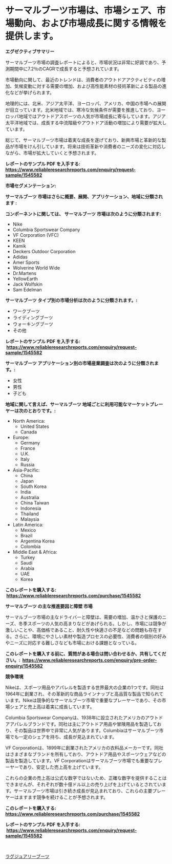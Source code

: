 <p><h1>サーマルブーツ市場は、市場シェア、市場動向、および市場成長に関する情報を提供します。</h1></p><p><strong>エグゼクティブサマリー</strong></p>
<p><p>サーマルブーツ市場の調査レポートによると、市場状況は非常に好調であり、予測期間中に7.2％のCAGRで成長すると予想されています。 </p><p>市場動向に関して、最近のトレンドは、消費者のアウトドアアクティビティの増加、気候変動に対する需要の増加、および高性能素材の技術革新による製品の進化などが挙げられます。</p><p>地理的には、北米、アジア太平洋、ヨーロッパ、アメリカ、中国の市場への展開が目立っています。北米地域では、寒冷な気候条件が需要を推進しており、ヨーロッパ地域ではアウトドアスポーツの人気が市場成長に寄与しています。アジア太平洋地域では、成長する中流階級やアウトドア活動の増加により需要が拡大しています。</p><p>総じて、サーマルブーツ市場は着実な成長を遂げており、新興市場と革新的な製品が市場をけん引しています。将来は技術革新や消費者のニーズの変化に対応しながら、市場が拡大していくと予想されます。</p></p>
<p><strong>レポートのサンプル PDF を入手する: <a href="https://www.reliableresearchreports.com/enquiry/request-sample/1545582">https://www.reliableresearchreports.com/enquiry/request-sample/1545582</a></strong></p>
<p><strong>市場セグメンテーション:</strong></p>
<p><strong> サーマルブーツ 市場はさらに概要、展開、アプリケーション、地域に分類されます :</strong></p>
<p><strong>コンポーネントに関しては、 サーマルブーツ 市場は次のように分類されます: &nbsp;</strong></p>
<p><ul><li>Nike</li><li>Columbia Sportswear Company</li><li>VF Corporation (VFC)</li><li>KEEN</li><li>Kamik</li><li>Deckers Outdoor Corporation</li><li>Adidas</li><li>Amer Sports</li><li>Wolverine World Wide</li><li>Dr.Martens</li><li>YellowEarth</li><li>Jack Wolfskin</li><li>Sam Edelman</li></ul></p>
<p><strong> サーマルブーツ タイプ別の市場分析は次のように分類されます。:</strong></p>
<p><ul><li>ワークブーツ</li><li>ライディングブーツ</li><li>ウォーキングブーツ</li><li>その他</li></ul></p>
<p><strong>レポートのサンプル PDF を入手する: &nbsp;<a href="https://www.reliableresearchreports.com/enquiry/request-sample/1545582">https://www.reliableresearchreports.com/enquiry/request-sample/1545582</a></strong></p>
<p><strong> サーマルブーツ アプリケーション別の市場産業調査は次のように分類されます。:</strong></p>
<p><ul><li>女性</li><li>男性</li><li>子ども</li></ul></p>
<p><strong>地域に関して言えば、サーマルブーツ 地域ごとに利用可能なマーケットプレーヤーは次のとおりです。:</strong></p>
<p><ul>
    <li>
        North America:
        <ul>
            <li>United States</li>
            <li>Canada</li>
        </ul>
    </li>
    <li>
        Europe:
        <ul>
            <li>Germany</li>
            <li>France</li>
            <li>U.K.</li>
            <li>Italy</li>
            <li>Russia</li>
        </ul>
    </li>
    <li>
        Asia-Pacific:
        <ul>
            <li>China</li>
            <li>Japan</li>
            <li>South Korea</li>
            <li>India</li>
            <li>Australia</li>
            <li>China Taiwan</li>
            <li>Indonesia</li>
            <li>Thailand</li>
            <li>Malaysia</li>
        </ul>
    </li>
    <li>
        Latin America:
        <ul>
            <li>Mexico</li>
            <li>Brazil</li>
            <li>Argentina Korea</li>
            <li>Colombia</li>
        </ul>
    </li>
    <li>
        Middle East & Africa:
        <ul>
            <li>Turkey</li>
            <li>Saudi</li>
            <li>Arabia</li>
            <li>UAE</li>
            <li>Korea</li>
        </ul>
    </li>
    </ul></p>
<p><strong>このレポートを購入する: &nbsp;<a href="https://www.reliableresearchreports.com/purchase/1545582">https://www.reliableresearchreports.com/purchase/1545582</a></strong></p>
<p><strong>サーマルブーツ の主な推進要因と障壁 市場</strong></p>
<p><p>サーマルブーツ市場の主なドライバーと障壁は、需要の増加、温かさと保護のニーズ、冬季スポーツの人気の高まりなどがあげられる。しかし、市場には競争が激しいことや、高価格であること、耐久性や快適さの不足などの問題も存在する。さらに、環境にやさしい素材や製造プロセスの必要性、消費者の個別の好みやニーズに対応する難しさなども市場における課題となっている。</p></p>
<p><strong>このレポートを購入する前に、質問がある場合は問い合わせるか、共有してください。:&nbsp; <a href="https://www.reliableresearchreports.com/enquiry/pre-order-enquiry/1545582">https://www.reliableresearchreports.com/enquiry/pre-order-enquiry/1545582</a></strong></p>
<p><strong>競争環境</strong></p>
<p><p>Nikeは、スポーツ用品やアパレルを製造する世界最大の企業の1つです。同社は1964年に創業され、その革新的な商品ラインナップと高品質な製品で知られています。Nikeは競争的なサーマルブーツ市場で重要なプレーヤーであり、その市場シェアと売上高は着実に成長しています。</p><p>Columbia Sportswear Companyは、1938年に設立されたアメリカのアウトドアアパレルブランドです。同社は主にアウトドア用品や冒険用品を製造しており、その製品は世界中で非常に人気があります。Columbiaはサーマルブーツ市場でも一定のシェアを持ち、成長が見込まれています。</p><p>VF Corporationは、1899年に創業されたアメリカの衣料品メーカーです。同社はさまざまなブランドを所有しており、アウトドア用品やスポーツウェアなどの製品を製造しています。VF Corporationはサーマルブーツ市場でも重要なプレーヤーであり、安定した売上高を上げています。</p><p>これらの企業の売上高は公式な数字ではないため、正確な数字を提供することはできませんが、それぞれが数十億ドル以上の売り上げを上げているとされています。サーマルブーツ市場は引き続き成長が見込まれており、これらの主要プレーヤーはますます競争を続けることが予想されます。</p></p>
<p><strong>このレポートを購入する: &nbsp; <a href="https://www.reliableresearchreports.com/purchase/1545582">https://www.reliableresearchreports.com/purchase/1545582</a></strong></p>
<p><strong>レポートのサンプル PDF を入手する: &nbsp;<a href="https://www.reliableresearchreports.com/enquiry/request-sample/1545582">https://www.reliableresearchreports.com/enquiry/request-sample/1545582</a></strong><strong></strong></p>
<p>&nbsp;</p>
<p><p><a href="https://github.com/zoetazuur/Market-Research-Report-List-1/blob/main/349090613054.md">ラグジュアリーブーツ</a></p></p>